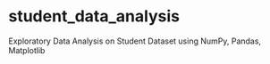 # student_data_analysis
Exploratory Data Analysis on Student Dataset using NumPy, Pandas, Matplotlib
